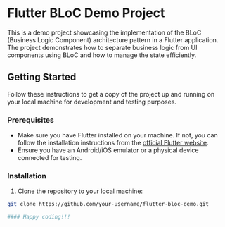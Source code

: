 # Flutter BLoC Demo Project

This is a demo project showcasing the implementation of the BLoC (Business Logic Component) architecture pattern in a Flutter application. The project demonstrates how to separate business logic from UI components using BLoC and how to manage the state efficiently.

## Getting Started

Follow these instructions to get a copy of the project up and running on your local machine for development and testing purposes.

### Prerequisites

- Make sure you have Flutter installed on your machine. If not, you can follow the installation instructions from the [official Flutter website](https://flutter.dev/docs/get-started/install).
- Ensure you have an Android/iOS emulator or a physical device connected for testing.

### Installation

1. Clone the repository to your local machine:

```bash
git clone https://github.com/your-username/flutter-bloc-demo.git

#### Happy coding!!!


